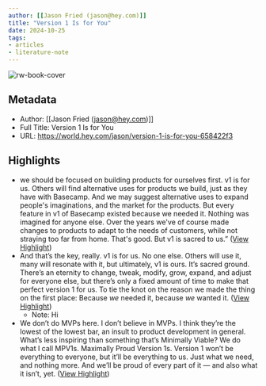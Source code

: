 ```yaml
---
author: [[Jason Fried (jason@hey.com)]]
title: "Version 1 Is for You"
date: 2024-10-25
tags: 
- articles
- literature-note
---
```

![rw-book-cover](https://world.hey.com/jason/avatar-9f11ce77d31e68e834c564594ee0bc32a005ee8d)

## Metadata
- Author: [[Jason Fried (jason@hey.com)]]
- Full Title: Version 1 Is for You
- URL: https://world.hey.com/jason/version-1-is-for-you-658422f3

## Highlights
- we should be focused on building products for ourselves first. v1 is for us. Others will find alternative uses for products we build, just as they have with Basecamp. And we may suggest alternative uses to expand people's imaginations, and the market for the products. But every feature in v1 of Basecamp existed because we needed it. Nothing was imagined for anyone else. Over the years we've of course made changes to products to adapt to the needs of customers, while not straying too far from home. That's good. But v1 is sacred to us.” ([View Highlight](https://read.readwise.io/read/01jb04f5rxcxkt7caczdwpr7jc))
- And that’s the key, really. v1 is for us. No one else. Others will use it, many will resonate with it, but ultimately, v1 is ours. It’s sacred ground. There’s an eternity to change, tweak, modify, grow, expand, and adjust for everyone else, but there’s only a fixed amount of time to make that perfect version 1 for us. To tie the knot on the reason we made the thing on the first place: Because *we* needed it, because *we* wanted it. ([View Highlight](https://read.readwise.io/read/01jb04fap4g1ab9bfp17z6swsx))
    - Note: Hi
- We don’t do MVPs here. I don’t believe in MVPs. I think they’re the lowest of the lowest bar, an insult to product development in general. What’s less inspiring than something that’s Minimally Viable? We do what I call MPV1s. Maximally Proud Version 1s. Version 1 won’t be everything to everyone, but it’ll be everything to us. Just what we need, and nothing more. And we’ll be proud of every part of it — and also what it isn’t, yet. ([View Highlight](https://read.readwise.io/read/01jb04fzdvccf5pymv9afnvm2m))
